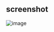 ## screenshot

![image](https://github.com/lwvoid/front-end-demo/blob/master/20170907-line-segment-intersection/screenshot.png)